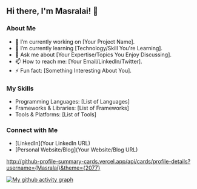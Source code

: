 <!-- Profile README for Masralai -->

## Hi there, I'm Masralai! 👋

### About Me

- 🔭 I’m currently working on [Your Project Name].
- 🌱 I’m currently learning [Technology/Skill You're Learning].
- 💬 Ask me about [Your Expertise/Topics You Enjoy Discussing].
- 📫 How to reach me: [Your Email/LinkedIn/Twitter].
- ⚡ Fun fact: [Something Interesting About You].

### My Skills

- Programming Languages: [List of Languages]
- Frameworks & Libraries: [List of Frameworks]
- Tools & Platforms: [List of Tools]


### Connect with Me

- [LinkedIn](Your LinkedIn URL)
- [Personal Website/Blog](Your Website/Blog URL)


http://github-profile-summary-cards.vercel.app/api/cards/profile-details?username={Masralai}&theme={2077}


[![My github activity graph](https://github-readme-activity-graph.vercel.app/graph?username=Masralai&theme=tokyo-night&hide_border=true)](https://github.com/JustSurWHYving/github-readme-activity-graph)
<!-- Optional: Add more sections as needed -->
